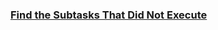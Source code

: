 ### [Find the Subtasks That Did Not Execute](https://leetcode.com/problems/find-the-subtasks-that-did-not-execute)

